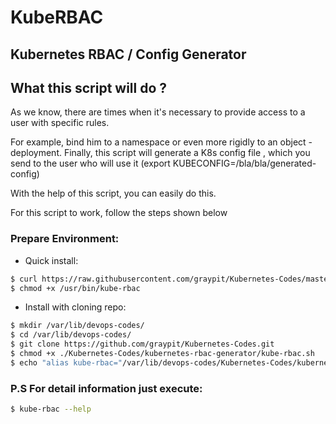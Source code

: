 # KubeRBAC
## Kubernetes RBAC / Config Generator
## What this script will do ?

As we know, there are times when it's necessary to provide access to a user with specific rules.

For example, bind him to a namespace or even more rigidly to an object -  deployment.
Finally, this script will generate a K8s config file , which you send to the user who will use it (export KUBECONFIG=/bla/bla/generated-config)

With the help of this script, you can easily do this.

For this script to work, follow the steps shown below

### Prepare Environment:

- Quick install:
```bash
$ curl https://raw.githubusercontent.com/graypit/Kubernetes-Codes/master/kubernetes-rbac-generator/kube-rbac.sh > /usr/bin/kube-rbac 2>/dev/null
$ chmod +x /usr/bin/kube-rbac
```
- Install with cloning repo:
```bash
$ mkdir /var/lib/devops-codes/
$ cd /var/lib/devops-codes/
$ git clone https://github.com/graypit/Kubernetes-Codes.git
$ chmod +x ./Kubernetes-Codes/kubernetes-rbac-generator/kube-rbac.sh
$ echo "alias kube-rbac="/var/lib/devops-codes/Kubernetes-Codes/kubernetes-rbac-generator/kube-rbac.sh"" >> ~/.bashrc && source ~/.bashrc
```
### P.S For detail information just execute:
```bash
$ kube-rbac --help
```
